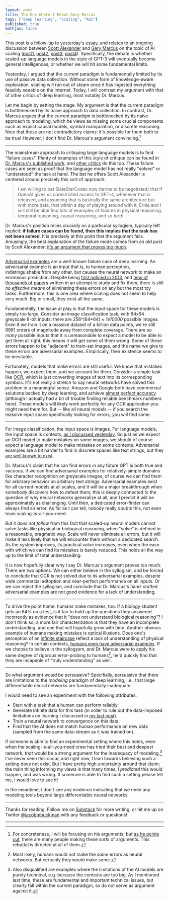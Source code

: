 ```yaml
---
layout: post
title: The One Where I Rebut Gary Marcus
tags: ["deep learning", "scaling", "AGI"]
published: true
mathjax: false
---
```


This post is a follow-up to [yesterday's essay](https://jacobbuckman.com/2022-06-14-an-actually-good-argument-against-naive-ai-scaling/), and relates to an ongoing discussion between [Scott Alexander](https://astralcodexten.substack.com/) and [Gary Marcus](https://garymarcus.substack.com/) on the topic of AI scaling
([post1](https://astralcodexten.substack.com/p/my-bet-ai-size-solves-flubs?s=r),
[post2](https://garymarcus.substack.com/p/what-does-it-mean-when-an-ai-fails?s=r),
[post3](https://astralcodexten.substack.com/p/somewhat-contra-marcus-on-ai-scaling?s=r),
[post4](https://garymarcus.substack.com/p/does-ai-really-need-a-paradigm-shift?s=r)).
Specifically, the debate is whether scaled-up language models in the style of GPT-3 will eventually become general intelligences, or whether we will hit some fundamental limits.

Yesterday, I argued that the current paradigm is fundamentally limited by its use of passive data collection.
Without some form of knowledge-aware exploration, scaling will run out of steam once it has ingested everything feasibly seeable on the internet.
Today, I will contrast my argument with that of other critics of deep learning, most notably Dr. Marcus.

Let me begin by setting the stage.
My argument is that the current paradigm is bottlenecked by its naive approach to data collection.
In contrast, Dr. Marcus argues that the current paradigm is bottlenecked by its naive approach to modeling, which he views as missing some crucial components such as explict causal models, symbol manipulation, or discrete reasoning.
Note that these are not contradictory claims: it's possible for them both to be true!
However, I don't find Dr. Marcus's argument convincing.[^0]

---

The mainstream approach to critiquing large language models is to find "failure cases".
Plenty of examples of this style of critique can be found in [Dr. Marcus's published work](https://thegradient.pub/gpt2-and-the-nature-of-intelligence/), and [other critics](https://www.economist.com/by-invitation/2022/06/09/artificial-neural-networks-today-are-not-conscious-according-to-douglas-hofstadter) do this too.
These failure cases are seen as proof that the language model has not really "solved" or "understood" the task at hand.
The bet he offers Scott Alexander is centered around precisely this sort of approach:

> I am willing to bet SlateStarCodex now (terms to be negotiated) that if OpenAI gives us unrestricted access to GPT-4, whenever that is released, and assuming that is basically the same architecture but with more data, that within a day of playing around with it, Ernie and I will still be able find lots of examples of failures in physical reasoning, temporal reasoning, causal reasoning, and so forth.

Dr. Marcus's position relies crucially on a particular syllogism, typically left implicit: **if failure cases can be found, then this implies that the task has not been solved**.
It is precisely at this point that the argument fails.
Amusingly, the best explanation of the failure mode comes from an old post by Scott Alexander: [it's an argument that proves too much](https://www.lesswrong.com/posts/G5eMM3Wp3hbCuKKPE/proving-too-much).

---

[Adversarial examples](https://openai.com/blog/adversarial-example-research/) are a well-known failure case of deep learning.
An adversarial example is an input that is, to human perception, indistinguishable from any other, but causes the neural network to make an erroneous prediction.
Despite being [first noticed in 2013](https://arxiv.org/abs/1312.6199), and [tens of thousands of papers](https://scholar.google.com/scholar?cites=2835128024326609853&as_sdt=5,33&sciodt=0,33&hl=en) written in an attempt to study and fix them, there is *still no effective means* of eliminating these errors on any but the most toy tasks.
Furthermore, this is one area where scaling does not seem to help very much.
Big or small, they exist all the same.

Fundamentally, the issue at play is that the input space for these models is simply too large.
Consider an image classification task, with 64x64 greyscale 8-bit inputs: there are 256^(64\*64) ≈ *1e10000* possible images.
Even if we train it on a massive dataset of a billion data points, we're still 9991 orders of magnitude away from complete coverage.
There are *so many* possible inputs that it is unreasonable to expect a model to be able to get them all right; this means it will get some of them wrong.
Some of these errors happen to be "adjacent" to train-set images, and the name we give to these errors are adversarial examples.
Empirically, their existence seems to be inevitable.

Fortunately, models that make errors are still useful.
We know that mistakes happen, we expect them, and we account for them.
Consider a simple task like [OCR](https://en.wikipedia.org/wiki/Optical_character_recognition), which is just converting images of text into its corresponding symbols.
It's not really a stretch to say neural networks have solved this problem in a meaningful sense.
Amazon and Google both have commercial solutions backed by deep learning, and achieve [almost perfect accuracy](https://research.aimultiple.com/ocr-accuracy/) (although I actually had a bit of trouble finding reliable benchmark numbers here).
These models will likely work perfectly for any OCR application you might need them for.
But -- like all neural models -- if you search the massive input space specifically looking for errors, you will find some.

---

For image classification, the input space is images.
For language models, the input space is contexts, [as I discussed yesterday](https://jacobbuckman.com/2022-06-14-an-actually-good-argument-against-naive-ai-scaling/).
So just as we expect an OCR model to make mistakes on some images, we should of course expect a language model to make mistakes on some contexts.
Adversarial examples are a bit harder to find in discrete spaces like text strings, but they [are well known to exist](https://arxiv.org/abs/2004.01970).

Dr. Marcus's claim that he can find errors in any future GPT is both true and vacuous.
If we can find adversarial examples for relatively-simple domains like character recognition on greyscale images, of course we can find them for arbitrary behavior on arbitrary text strings.
Adversarial examples exist for all current models at all scales, and it will be a major breakthrough when somebody discovers how to defeat them; this is deeply connected to the question of why neural networks generalize at all, and I predict it will be approximately as challenging.
Until then, a dedicated error-finder can always find an error.
As far as I can tell, nobody really doubts this, not even team scaling-is-all-you-need.

But it *does not follow* from this fact that scaled-up neural models cannot solve tasks like physical or biological reasoning, when "solve" is defined in a reasonable, pragmatic way.
Scale will never eliminate all errors, but it will make it less likely that we will encounter them without a dedicated search.
As the system improves, its practical value increases, even when the ease with which we can find its mistakes is barely reduced.
This holds all the way up to the limit of total understanding.

It is now hopefully clear why I say Dr. Marcus's argument proves too much.
There are two options.
We can either believe in the syllogism, and be forced to conclude that OCR is not solved due to its adversarial examples, despite wide commercial adtoption and near-perfect performance on all inputs.
Or we can reject the syllogism, and conclude that Dr. Marcus's hand-crafted adversarial examples are not good evidence for a lack of understanding.

---

To drive the point home: humans make mistakes, too.
If a biology student gets an 84% on a test, is it fair to hold up the questions they answered incorrectly as evidence that it "does not understand biological reasoning"?
I don't think so; a more fair characterization is that they have an incomplete understanding, and one that will hopefully grow with time.
Another obvious example of humans making mistakes is optical illusions.
Does one's perception of an [infinite staircase](https://en.wikipedia.org/wiki/Penrose_stairs) reflect a lack of understanding of physical reasoning?
In certain contexts, [humans even have adversarial examples](https://arxiv.org/abs/1802.08195).
If we choose to believe in the syllogysm, and Dr. Marcus were to apply his same degree of rigorous error-probing to humans[^1], he'd quickly find that they are incapable of "truly understanding" as well.

---

So what argument *would* be persuasive?
Specifially, persuasive that there are limitations to the *modeling* paradigm of deep learning, i.e., that large differentiable neural networks are fundamentally inadequate.

I would need to see an experiment with the following attributes.
- Start with a task that a human can perform reliably.
- Generate infinite data for this task (in order to rule out the data-imposed limitations on learning I discussed in [my last post](https://jacobbuckman.com/2022-06-14-an-actually-good-argument-against-naive-ai-scaling/)).
- Train a neural network to convergence on this data.
- Find that the AI does not match human performance on new data (sampled from the same data-stream as it was trained on).

If someone is able to find an experimental setting where this holds, even when the scaling-is-all-you-need crew has tried their best and deepest network, *that* would be a strong argument for the inadequacy of modeling.[^2]
I've never seen this occur, and right now, I lean towards believing such a setting does not exist.
But I have pretty high uncertainty around that claim; the main thing informing my views is that many times, I *predicted* this would happen, and was wrong.
If someone is able to find such a setting please tell me, I would love to see it!

In the meantime, I don't see any evidence indicating that we need any modeling tools beyond large differentiable neural networks.

---

Thanks for reading. Follow me on [Substack](https://jacobbuckman.substack.com/) for more writing, or hit me up on Twitter [@jacobmbuckman](https://twitter.com/jacobmbuckman) with any feedback or questions!

---

[^0]: For concreteness, I will be focusing on his arguments; but [as he points out](https://garymarcus.substack.com/p/does-ai-really-need-a-paradigm-shift?s=r), there are many people making these sorts of arguments. This rebuttal is directed at all of them.

[^1]: Most likely, humans would not make the *same* errors as neural networks. But certainly they would make some.

[^2]: Also disqualified are examples where the limitations of the AI models are purely technical, e.g. because the contexts are too big. As I mentioned last time, these are fundamental and important technical issues, but clearly fall within the current paradigm, so do not serve as argument against it.